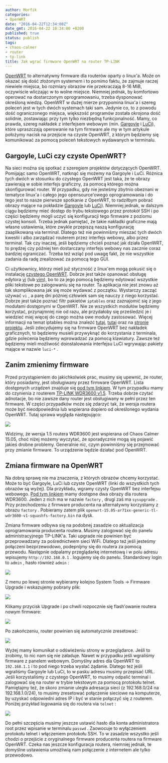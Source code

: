 ```yaml
---
author: Morfik
categories:
- OpenWRT
date: "2016-04-22T12:34:00Z"
date_gmt: 2016-04-22 10:34:00 +0200
published: true
status: publish
tags:
- chaos-calmer
- router
- tp-link
title: Jak wgrać firmware OpenWRT na router TP-LINK
---
```


[OpenWRT](https://openwrt.org/) to alternatywny firmware dla routerów oparty o linux'a. Może on
okazać się dość złożonym systemem i to pomimo faktu, że zajmuje raczej niewiele miejsca, bo rozmiary
obrazów nie przekraczają 8-16 MiB, oczywiście wliczając w to wolne miejsce. Niemniej jednak, by
komfortowo operować na dostarczonym oprogramowaniu, trzeba dysponować określoną wiedzą. OpenWRT w
dużej mierze przypomina linux'a i szereg poleceń jest w tych dwóch systemach taki sam. Jedynie co,
to z powodu dość ograniczonego miejsca, większość programów została okrojona dość solidnie,
zostawiając przy tym tylko niezbędną funkcjonalność. Mamy, co prawda, szereg nakładek z interfejsem
webowym (min. [Gargoyle](https://www.gargoyle-router.com/) i
[LuCi](https://github.com/openwrt/luci/wiki)), które upraszczają operowanie na tym firmware ale my w
tym artykule położymy nacisk na przejście na czyste OpenWRT, z którym będziemy się komunikować za
pomocą poleceń tekstowych wydawanych w terminalu.

<!--more-->
## Gargoyle, LuCi czy czyste OpenWRT?

Na sieci można się spotkać z szeregiem projektów dotyczących OpenWRT. Pomijając samo OpenWRT,
natknąć się możemy na Gargoyle i LuCi. Różnica tych dwóch w stosunku do czystego OpenWRT jest
taka, że te obrazy zawierają w sobie interfejs graficzny, za pomocą którego można skonfigurować
router. W przypadku, gdy nie jesteśmy zbytnio obeznani w tematyce linux'a i całego jego
opensource'owego oprogramowania i do tego jest to nasze pierwsze spotkanie z OpenWRT, to radziłbym
pobrać obrazy mające na pokładzie [Gargoyle](http://eko.one.pl/?p=openwrt-gargoylepl) lub
[LuCi](http://eko.one.pl/?p=openwrt-luci)). Niemniej jednak, w dalszym ciągu będziemy mieć dostęp do
trybu tekstowego przez protokół SSH i po części będziemy mogli uczyć się konfiguracji tego firmware
z poziomu czystej konsoli. Trzeba jednak pamiętać, że takie nakładki graficzne mają własne
ustawienia, które zwykle przepiszą naszą konfigurację zaaplikowaną via terminal. Dlatego też nie
powinniśmy mieszać tych dwóch kwestii i albo zarządzać routerem przez interfejs webowy, albo przez
terminal. Tak czy inaczej, jeśli będziemy chcieli poznać jak działa OpenWRT, to prędzej czy później
ten dostarczany interfejs webowy nas zacznie coraz bardziej ograniczać. Trzeba też wziąć pod uwagę
fakt, że nie wszystkie zadania da radę zrealizować za pomocą tego GUI.

Ci użytkownicy, którzy mieli już styczność z linux'em mogą pokusić się o instalację [czystego
OpenWRT](http://eko.one.pl/?p=openwrt-chaos-calmer). Dobrze jest także opanować obsługę edytora
[vi](https://pl.wikipedia.org/wiki/Vi_%28program%29) (lub [vim](https://pl.wikipedia.org/wiki/Vim)),
bo to za jego pomocą będziemy edytować wszystkie pliki tekstowe po zalogowaniu się na router. Ta
aplikacja nie jest znowu aż tak skomplikowana jak się może wydawać z początku. Wystarczy zacząć
używać `vi` , a parę dni później człowiek sam się nauczy z niego korzystać. Dobrze jest także
poznać filtr pakietów `iptables` oraz zaznajomić się z jego modułami dostępnymi w OpenWRT. Nie ze
wszystkich modułów będziemy korzystać, przynajmniej nie od razu, ale przydałoby się prześledzić je i
wiedzieć miej więcej do czego można owe moduły zastosować. Więcej informacji na temat iptables można
znaleźć [tutaj](https://www.frozentux.net/iptables-tutorial/iptables-tutorial.html),
[tutaj](https://pl.wikibooks.org/wiki/Sieci_w_Linuksie/Netfilter/iptables) oraz na [stronie
projektu](http://www.netfilter.org/). Jeśli zdecydujemy się na firmware OpenWRT bez nakładek
graficznych, to będziemy musieli przywyknąć do korzystania z terminala, gdzie polecenia będziemy
wprowadzać za pomocą klawiatury. Zawsze też będziemy mieli możliwość doinstalowania interfejsu LuCi
wgrywając pakiety mające w nazwie `luci-*` .

## Zanim zmienimy firmware

Przed przystąpieniem do jakichkolwiek prac, musimy się upewnić, że router, który posiadamy, jest
obsługiwany przez firmware OpenWRT. Lista dostępnych urządzeń znajduje się [pod tym
linkiem](https://wiki.openwrt.org/toh/start). W tym przypadku mamy do czynienia z routerem [TP-LINK
WDR3600 v1.5](http://www.tp-link.com.pl/products/details/TL-WDR3600.html). Trzeba dobrze czytać
adnotacje, bo nie zawsze dany router jest obsługiwany w pełni przez ten firmware. W części
przypadków może się zdarzyć tak, że wersja routera może być nieodpowiednia lub wspierana dopiero od
określonego wydania OpenWRT. Tutaj sprawa wygląda następująco:

![](/img/2016/04/1.openwrt-router-wsparcie-firmware.png#huge)

Widzimy, że wersja 1.5 routera WDR3600 jest wspierana od Chaos Calmer 15.05, choć niżej możemy
wyczytać, że sporadycznie mogą się pojawić jakieś drobne problemy. Generalnie nic, czym powinniśmy
się przejmować przy zmianie firmware. To urządzenie będzie działać pod OpenWRT.

## Zmiana firmware na OpenWRT

Na dobrą sprawę nie ma znaczenia, z których obrazów chcemy korzystać. Może to być Gargoyle, LuCi lub
czyste OpenWRT (linki do wszystkich tych obrazów są wyżej). Dla przykładu, wgramy czysty OpenWRT bez
interfejsu webowego. [Pod tym linkiem](http://dl.eko.one.pl/chaos_calmer/ar71xx/) mamy dostępne dwa
obrazy dla routera WDR3600. Jeden z nich ma w nazwie `factory` , drugi zaś ma `sysupgrade` . Przy
przechodzeniu z firmware producenta na alternatywny korzystamy z obrazu `factory` . Pobieramy zatem
plik `openwrt-15.05-ar71xx-generic-tl-wdr3600-v1-squashfs-factory.bin` na dysk.

Zmiana firmware odbywa się na podobnej zasadzie co aktualizacja oprogramowania producenta routera.
Musimy zalogować się do panelu administracyjnego TP-LINK'a. Taki upgrade nie powinien być
przeprowadzany za pośrednictwem sieci WiFi. Dlatego też jeśli jesteśmy połączeni bezprzewodowo,
podepnijmy się do routera za pomocą przewodu. Następnie odpalamy przeglądarkę internetową i w polu
adresu wpisujemy `http://192.168.0.1` . logujemy się do panelu. Standardowy login to `admin` , hasło
również `admin` :

![](/img/2016/04/2.tp-link-panel-admin-router.png#big)

Z menu po lewej stronie wybieramy kolejno System Tools -> Firmware Upgrade i wskazujemy pobrany
plik:

![](/img/2016/04/3.aktualizacja-firmware-openwrt-panel-admin-tp-link.png#huge)

Klikamy przycisk Upgrade i po chwili rozpocznie się flash'owanie routera nowym firmware:

![](/img/2016/04/4.aktualizacja-firmware-openwrt-panel-admin-tp-link.png.png#huge)

Po zakończeniu, router powinien się automatycznie zresetować:

![](/img/2016/04/5.aktualizacja-firmware-openwrt-panel-admin-tp-link.png#huge)

Wyżej mamy komunikat o odświeżeniu strony w przeglądarce. Jeśli to zrobimy, to nic nam się nie
załaduje. Nawet w przypadku jeśli wgraliśmy firmware z panelem webowym. Domyślny adres dla OpenWRT
to `192.168.1.1` i to pod niego trzeba wysłać żądanie. Dlatego też jeśli wgraliśmy Gargoyle lub
LuCi, to w pasku adresu musimy przepisać URL. Jeśli korzystaliśmy z czystego OpenWRT, to musimy
odpalić terminal i zalogować się na router w trybie tekstowym za pomocą protokołu telnet. Pamiętajmy
też, że skoro zmianie uległa adresacja sieci (z 192.168.0/24 na 192.168.1.0/24), to musimy
zresetować połączenie sieciowe na komputerze, by uzyskać odpowiedni adres IP i być w stanie
połączyć się z routerem. Poniżej przykład logowania się do routera via `telnet` :

![](/img/2016/04/6.openwrt-logowanie-terminal-telnet.png#big)

Do pełni szczęścia musimy jeszcze ustawić hasło dla konta administratora root przez wpisanie w
terminalu `passwd` . Zaowocuje to wyłączeniem protokołu telnet i włączeniem protokołu SSH. To w
zasadzie wszystko jeśli chodzi o przejście z oryginalnego firmware producenta routera na firmware
OpenWRT. Czeka nas jeszcze konfiguracja routera, niemniej jednak, te domyślne ustawienia umożliwią
nam połączenie z internetem ale tylko przewodowo.
